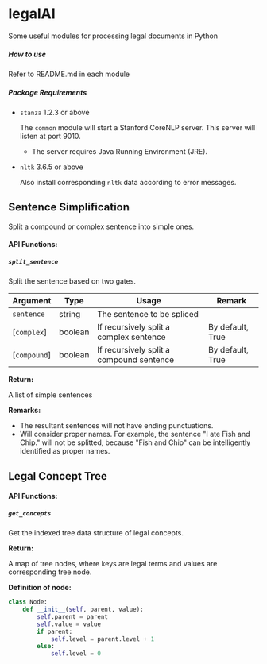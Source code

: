 # legalAI
 Some useful modules for processing legal documents in Python

##### How to use

Refer to README.md in each module

##### **Package Requirements**

- `stanza` 1.2.3 or above

  The `common` module will start a Stanford CoreNLP server. This server will listen at port 9010.

  - The server requires Java Running Environment (JRE).

- `nltk` 3.6.5 or above

  Also install corresponding `nltk` data according to error messages.

## Sentence Simplification

Split a compound or complex sentence into simple ones.

#### **API Functions:**

##### **`split_sentence`**

Split the sentence based on two gates.

| Argument     | Type    | Usage                                    | Remark           |
| ------------ | ------- | ---------------------------------------- | ---------------- |
| `sentence`   | string  | The sentence to be spliced               |                  |
| [`complex`]  | boolean | If recursively split a complex sentence  | By default, True |
| [`compound`] | boolean | If recursively split a compound sentence | By default, True |

**Return:**

A list of simple sentences

**Remarks:**

- The resultant sentences will not have ending punctuations.
- Will consider proper names. For example, the sentence "I ate Fish and Chip." will not be splitted, because "Fish and Chip" can be intelligently identified as proper names.

## Legal Concept Tree

#### **API Functions:**

##### **`get_concepts`**

Get the indexed tree data structure of legal concepts.

**Return:**

A map of tree nodes, where keys are legal terms and values are corresponding tree node.

**Definition of node:**

```python
class Node:
    def __init__(self, parent, value):
        self.parent = parent
        self.value = value
        if parent:
            self.level = parent.level + 1
        else:
            self.level = 0
```

